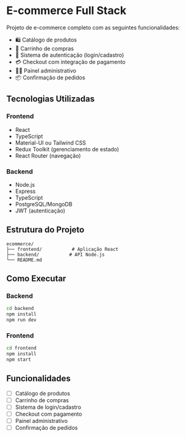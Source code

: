 # E-commerce Full Stack

Projeto de e-commerce completo com as seguintes funcionalidades:

- 🛍️ Catálogo de produtos
- 🛒 Carrinho de compras
- 🔐 Sistema de autenticação (login/cadastro)
- 💳 Checkout com integração de pagamento
- 👨‍💼 Painel administrativo
- 📦 Confirmação de pedidos

## Tecnologias Utilizadas

### Frontend
- React
- TypeScript
- Material-UI ou Tailwind CSS
- Redux Toolkit (gerenciamento de estado)
- React Router (navegação)

### Backend
- Node.js
- Express
- TypeScript
- PostgreSQL/MongoDB
- JWT (autenticação)

## Estrutura do Projeto

```
ecommerce/
├── frontend/           # Aplicação React
├── backend/           # API Node.js
└── README.md
```

## Como Executar

### Backend
```bash
cd backend
npm install
npm run dev
```

### Frontend
```bash
cd frontend
npm install
npm start
```

## Funcionalidades

- [ ] Catálogo de produtos
- [ ] Carrinho de compras
- [ ] Sistema de login/cadastro
- [ ] Checkout com pagamento
- [ ] Painel administrativo
- [ ] Confirmação de pedidos 